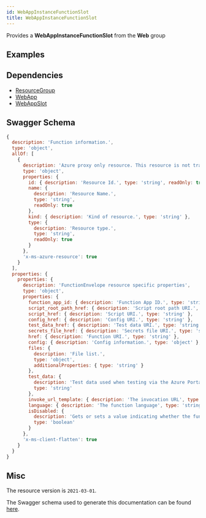 ```yaml
---
id: WebAppInstanceFunctionSlot
title: WebAppInstanceFunctionSlot
---
```

Provides a **WebAppInstanceFunctionSlot** from the **Web** group
## Examples
## Dependencies
- [ResourceGroup](../Resources/ResourceGroup.md)
- [WebApp](../Web/WebApp.md)
- [WebAppSlot](../Web/WebAppSlot.md)
## Swagger Schema
```js
{
  description: 'Function information.',
  type: 'object',
  allOf: [
    {
      description: 'Azure proxy only resource. This resource is not tracked by Azure Resource Manager.',
      type: 'object',
      properties: {
        id: { description: 'Resource Id.', type: 'string', readOnly: true },
        name: {
          description: 'Resource Name.',
          type: 'string',
          readOnly: true
        },
        kind: { description: 'Kind of resource.', type: 'string' },
        type: {
          description: 'Resource type.',
          type: 'string',
          readOnly: true
        }
      },
      'x-ms-azure-resource': true
    }
  ],
  properties: {
    properties: {
      description: 'FunctionEnvelope resource specific properties',
      type: 'object',
      properties: {
        function_app_id: { description: 'Function App ID.', type: 'string' },
        script_root_path_href: { description: 'Script root path URI.', type: 'string' },
        script_href: { description: 'Script URI.', type: 'string' },
        config_href: { description: 'Config URI.', type: 'string' },
        test_data_href: { description: 'Test data URI.', type: 'string' },
        secrets_file_href: { description: 'Secrets file URI.', type: 'string' },
        href: { description: 'Function URI.', type: 'string' },
        config: { description: 'Config information.', type: 'object' },
        files: {
          description: 'File list.',
          type: 'object',
          additionalProperties: { type: 'string' }
        },
        test_data: {
          description: 'Test data used when testing via the Azure Portal.',
          type: 'string'
        },
        invoke_url_template: { description: 'The invocation URL', type: 'string' },
        language: { description: 'The function language', type: 'string' },
        isDisabled: {
          description: 'Gets or sets a value indicating whether the function is disabled',
          type: 'boolean'
        }
      },
      'x-ms-client-flatten': true
    }
  }
}
```
## Misc
The resource version is `2021-03-01`.

The Swagger schema used to generate this documentation can be found [here](https://github.com/Azure/azure-rest-api-specs/tree/main/specification/web/resource-manager/Microsoft.Web/stable/2021-03-01/WebApps.json).
